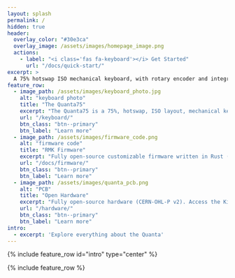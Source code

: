 ```yaml
---
layout: splash
permalink: /
hidden: true
header:
  overlay_color: "#30e3ca"
  overlay_image: /assets/images/homepage_image.png
  actions:
    - label: "<i class='fas fa-keyboard'></i> Get Started"
      url: "/docs/quick-start/"
excerpt: >
  A 75% hotswap ISO mechanical keyboard, with rotary encoder and integrated USB hub with vertical USB A port.<br /> {::nomarkdown}<a class="github-button" href="https://github.com/ObsiLab/Quanta75" data-size="large" aria-label="Quanta on GitHub"> Github repository</a>{:/nomarkdown}
feature_row:
  - image_path: /assets/images/keyboard_photo.jpg
    alt: "keyboard photo"
    title: "The Quanta75"
    excerpt: "The Quanta75 is a 75%, hotswap, ISO layout, mechanical keyboard."
    url: "/keyboard/"
    btn_class: "btn--primary"
    btn_label: "Learn more"
  - image_path: /assets/images/firmware_code.png
    alt: "firmware code"
    title: "RMK Firmware"
    excerpt: "Fully open-source customizable firmware written in Rust (MIT License)."
    url: "/docs/firmware/"
    btn_class: "btn--primary"
    btn_label: "Learn more"
  - image_path: /assets/images/quanta_pcb.png
    alt: "PCB"
    title: "Open Hardware"
    excerpt: "Fully open-source hardware (CERN-OHL-P v2). Access the KiCad Project PCB files."
    url: "/hardware/"
    btn_class: "btn--primary"
    btn_label: "Learn more"
intro:
  - excerpt: 'Explore everything about the Quanta'
---
```


{% include feature_row id="intro" type="center" %}

{% include feature_row %}
